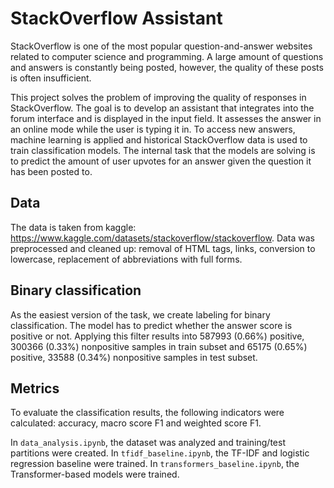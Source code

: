 # StackOverflow Assistant

StackOverflow is one of the most popular question-and-answer websites related to computer science and programming. A large amount of questions and answers is constantly being posted, however, the quality of these posts is often insufficient.

This project solves the problem of improving the quality of responses in StackOverflow. The goal is to develop an assistant that integrates into the forum interface and is displayed in the input field. It assesses the answer in an online mode while the
user is typing it in.
To access new answers, machine learning is applied and historical StackOverflow data is used to train classification models. The internal task that the models are solving is to predict the amount of user upvotes for an answer given the question it has been posted to.

## Data

The data is taken from kaggle: https://www.kaggle.com/datasets/stackoverflow/stackoverflow.
Data was preprocessed and cleaned up: removal of HTML tags, links, conversion to lowercase, replacement of abbreviations with full forms.

## Binary classification

As the easiest version of the task, we create labeling for binary classification. The
model has to predict whether the answer score is positive or not. Applying this
filter results into 587993 (0.66%) positive, 300366 (0.33%) nonpositive samples
in train subset and 65175 (0.65%) positive, 33588 (0.34%) nonpositive samples
in test subset.

## Metrics

To evaluate the classification results, the following indicators were calculated: accuracy, macro score F1 and weighted score F1.

In `data_analysis.ipynb`, the dataset was analyzed and training/test partitions were created.
In `tfidf_baseline.ipynb`, the TF-IDF and logistic regression baseline were trained.
In `transformers_baseline.ipynb`, the Transformer-based models were trained.
